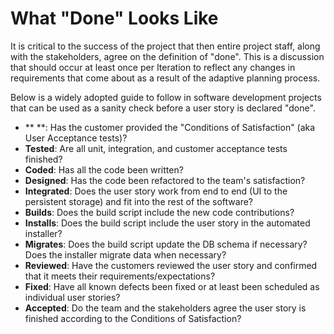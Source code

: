 # What "Done" Looks Like

It is critical to the success of the project that then entire project staff, along with the stakeholders, agree on the definition of "done".  This is a discussion that should occur at least once per Iteration to reflect any changes in requirements that come about as a result of the adaptive planning process.

Below is a widely adopted guide to follow in software development projects that can be used as a sanity check before a user story is declared "done".

* ** **: Has the customer provided the "Conditions of Satisfaction" (aka User Acceptance tests)?
* **Tested**: Are all unit, integration, and customer acceptance tests finished?
* **Coded**: Has all the code been written?
* **Designed**: Has the code been refactored to the team's satisfaction?
* **Integrated**: Does the user story work from end to end (UI to the persistent storage) and fit into the rest of the software?
* **Builds**: Does the build script include the new code contributions?
* **Installs**: Does the build script include the user story in the automated installer?
* **Migrates**: Does the build script update the DB schema if necessary?  Does the installer migrate data when necessary?
* **Reviewed**: Have the customers reviewed the user story and confirmed that it meets their requirements/expectations?
* **Fixed**: Have all known defects been fixed or at least been scheduled as individual user stories?
* **Accepted**: Do the team and the stakeholders agree the user story is finished according to the Conditions of Satisfaction?
